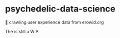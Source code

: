 # psychedelic-data-science
:mushroom: crawling user experience data from erowid.org

The is still a WIP.
